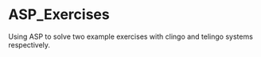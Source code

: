 # ASP_Exercises
Using ASP to solve two example exercises with clingo and telingo systems respectively.
